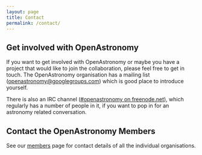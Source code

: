 ```yaml
---
layout: page
title: Contact
permalink: /contact/
---
```


## Get involved with OpenAstronomy

If you want to get involved with OpenAstronomy or maybe you have a project that
would like to join the collaboration, please feel free to get in touch. The
OpenAstronomy organisation has a mailing list (<a
href="mailto:openastronomy@googlegroups.com">openastronomy@googlegroups.com</a>)
which is good place to introduce yourself.

There is also an IRC channel (<a href="{{ site.irc_freenode }}#{{site.irc_channel }}">#openastronomy on freenode.net</a>),
which regularly has a number of people in it, if you want to pop in for an
astronomy related conversation.

## Contact the OpenAstronomy Members

See our [members](/members/) page for contact details of all the individual organisations.
	
	
